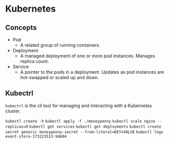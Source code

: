 # Kubernetes

## Concepts

- Pod
  - A related group of running containers.
- Deployment
  - A managed deployment of one or more pod instances. Manages replica count.
- Service
  - A pointer to the pods in a deployment. Updates as pod instances are hot-swapped or scaled up and down.

## Kubectrl

`kubectrl` is the cli tool for managing and interacting with a Kubernetes cluster.

`kubectl create -h`
`kubectl apply -f ./moneypenny`
`kubectl scale nginx --replicas=0`
`kubectl get services`
`kubectl get deployments`
`kubectl create secret generic moneypenny-secret --from-literal=KEY=VALUE`
`kubectl logs event-store-173223513-9dm94`
